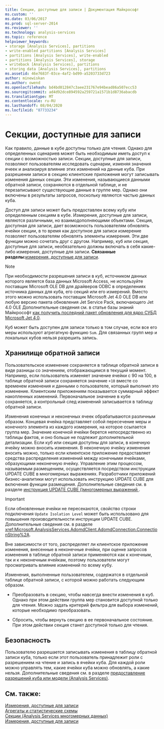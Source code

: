 ```yaml
---
title: Секции, доступные для записи | Документация Майкрософт
ms.custom: ''
ms.date: 03/06/2017
ms.prod: sql-server-2014
ms.reviewer: ''
ms.technology: analysis-services
ms.topic: reference
helpviewer_keywords:
- storage [Analysis Services], partitions
- write-enabled partitions [Analysis Services]
- partitions [Analysis Services], write-enabled
- partitions [Analysis Services], storage
- writeback [Analysis Services], partitions
- storing data [Analysis Services], partitions
ms.assetid: 46e7683f-03ce-4af2-bd99-a5203733d723
author: minewiskan
ms.author: owend
ms.openlocfilehash: bd4bd012847c3aee231767e94bead86a507ecc53
ms.sourcegitcommit: ad4d92dce894592a259721a1571b1d8736abacdb
ms.translationtype: MT
ms.contentlocale: ru-RU
ms.lasthandoff: 08/04/2020
ms.locfileid: "87733234"
---
```

# <a name="write-enabled-partitions"></a>Секции, доступные для записи
  Как правило, данные в кубе доступны только для чтения. Однако для определенных сценариев может быть необходимым иметь доступ к секции с возможностью записи. Секции, доступные для записи, позволяют пользователям исследовать сценарии, изменяя значения ячеек и анализируя влияние этих изменений на данные куба. При разрешении записи в секцию клиентские приложения могут записывать изменения данных секции. Эти изменения, называющиеся данными обратной записи, сохраняются в отдельной таблице, и не перезаписывают существующие данные в группе мер. Однако они включены в результаты запросов, поскольку являются частью данных куба.  
  
 Доступ для записи может быть предоставлен всему кубу или определенным секциям в кубе. Измерения, доступные для записи, являются различными, но взаимодополняющими объектами.  Секция, доступная для записи, дает возможность пользователям обновлять ячейки секции, в то время как доступное для записи измерение позволяет пользователям обновлять элементы измерения. Эти две функции можно сочетать друг с другом. Например, куб или секция, доступные для записи, необязательно должны включать в себя какие-либо измерения, доступные для записи. **Связанные разделы:**[измерения, доступные для записи](../multidimensional-models-olap-logical-dimension-objects/write-enabled-dimensions.md).  
  
> [!NOTE]  
>  При необходимости разрешения записи в куб, источником данных которого является база данных Microsoft Access, не используйте поставщик Microsoft OLE DB для драйверов ODBC в определениях источника данных для куба, его секций или его измерений. Вместо этого можно использовать поставщик Microsoft Jet 4.0 OLE DB или любую версию пакета обновления Jet Service Pack, включающего Jet 4.0 OLE Дополнительные сведения см. в статье базы знаний Майкрософт [как получить последний пакет обновления для ядро СУБД Microsoft Jet 4,0](https://support.microsoft.com/?kbid=239114).  
  
 Куб может быть доступен для записи только в том случае, если все его меры используют агрегатную функцию `Sum`. Для связанных групп мер и локальных кубов нельзя разрешить запись.  
  
## <a name="writeback-storage"></a>Хранилище обратной записи  
 Пользовательское изменение сохраняется в таблице обратной записи в виде разницы со значением, отображающимся в текущий момент. Например, если пользователь изменяет значение ячейки с 90 на 100, в таблице обратной записи сохраняется значение `+10` вместе со временем изменения и данными о пользователе, который выполнил это изменение. Клиентским приложениям показывается суммарный эффект накопленных изменений. Первоначальное значение в кубе сохраняется, а контрольный след изменений записывается в таблицу обратной записи.  
  
 Изменения конечных и неконечных ячеек обрабатываются различным образом. Концевая ячейка представляет собой пересечение меры и конечного элемента из каждого измерения, на которое ссылается группа мер. Значение конечной ячейки берется непосредственно из таблицы фактов, и оно больше не подлежит дополнительной детализации. Если куб или секция доступны для записи, в конечную ячейку можно вносить изменения. В неконечную ячейку изменения вносить можно, только если клиентское приложение предоставляет средства распределения изменений между конечными ячейками, образующими неконечную ячейку. Управление этим процессом, называемым размещением, осуществляется посредством инструкции UPDATE CUBE в многомерных выражениях. Разработчики приложений бизнес-аналитики могут использовать инструкцию UPDATE CUBE для включения функции размещения. Дополнительные сведения см. в разделе [инструкция UPDATE CUBE &#40;&#41;многомерных выражений ](/sql/mdx/mdx-data-manipulation-update-cube).  
  
> [!IMPORTANT]  
>  Если обновленные ячейки не пересекаются, свойство строки подключения `Update Isolation Level` может быть использовано для повышения производительности инструкции UPDATE CUBE. Дополнительные сведения см. в разделе <xref:Microsoft.AnalysisServices.AdomdClient.AdomdConnection.ConnectionString%2A>.  
  
 Вне зависимости от того, распределяет ли клиентское приложение изменения, внесенные в неконечные ячейки, при оценке запросов изменения в таблице обратной записи применяются как к конечным, так и к неконечным ячейкам, поэтому пользователи могут просматривать влияние изменений по всему кубу.  
  
 Изменения, выполненные пользователем, содержатся в отдельной таблице обратной записи, с которой можно работать следующим образом.  
  
-   Преобразовать в секцию, чтобы навсегда внести изменения в куб. Однако при этом действии группа мер становится доступной только для чтения. Можно задать критерий фильтра для выбора изменений, которые необходимо преобразовать.  
  
-   Сбросить, чтобы вернуть секцию в ее первоначальное состояние. При этом действии секция станет доступной только для чтения.  
  
## <a name="security"></a>Безопасность  
 Пользователю разрешается записывать изменения в таблицу обратной записи куба, только если этот пользователь принадлежит роли с разрешением на чтение и запись в ячейки куба. Для каждой роли можно управлять тем, какие ячейки куба можно обновлять, а какие нельзя. Дополнительные сведения см. в разделе [предоставление разрешений куба или модели &#40;Analysis Services&#41;](../multidimensional-models/grant-cube-or-model-permissions-analysis-services.md).  
  
## <a name="see-also"></a>См. также:  
 [Измерения, доступные для записи](../multidimensional-models-olap-logical-dimension-objects/write-enabled-dimensions.md)   
 [Агрегаты и статистические схемы](../multidimensional-models-olap-logical-cube-objects/aggregations-and-aggregation-designs.md)   
 [Секции &#40;Analysis Services многомерных данных&#41;](../multidimensional-models-olap-logical-cube-objects/partitions-analysis-services-multidimensional-data.md)   
 [Измерения, доступные для записи](../multidimensional-models-olap-logical-dimension-objects/write-enabled-dimensions.md)  
  
  
